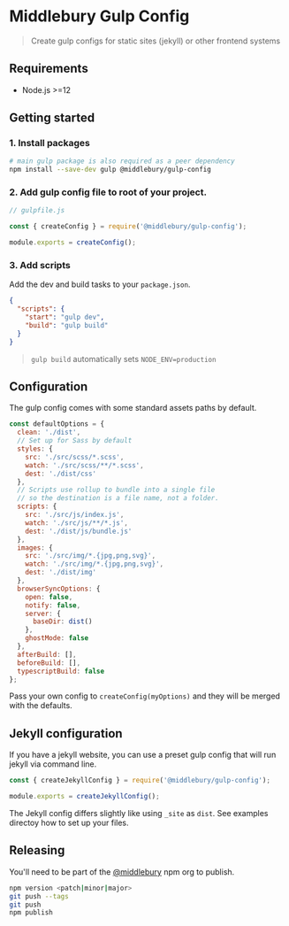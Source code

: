 # Middlebury Gulp Config

> Create gulp configs for static sites (jekyll) or other frontend systems

## Requirements

- Node.js >=12

## Getting started

### 1. Install packages

```bash
# main gulp package is also required as a peer dependency
npm install --save-dev gulp @middlebury/gulp-config
```

### 2. Add gulp config file to root of your project.

```js
// gulpfile.js

const { createConfig } = require('@middlebury/gulp-config');

module.exports = createConfig();
```

### 3. Add scripts

Add the dev and build tasks to your `package.json`.

```json
{
  "scripts": {
    "start": "gulp dev",
    "build": "gulp build"
  }
}
```

> `gulp build` automatically sets `NODE_ENV=production`

## Configuration

The gulp config comes with some standard assets paths by default.

```js
const defaultOptions = {
  clean: './dist',
  // Set up for Sass by default
  styles: {
    src: './src/scss/*.scss',
    watch: './src/scss/**/*.scss',
    dest: './dist/css'
  },
  // Scripts use rollup to bundle into a single file
  // so the destination is a file name, not a folder.
  scripts: {
    src: './src/js/index.js',
    watch: './src/js/**/*.js',
    dest: './dist/js/bundle.js'
  },
  images: {
    src: './src/img/*.{jpg,png,svg}',
    watch: './src/img/*.{jpg,png,svg}',
    dest: './dist/img'
  },
  browserSyncOptions: {
    open: false,
    notify: false,
    server: {
      baseDir: dist()
    },
    ghostMode: false
  },
  afterBuild: [],
  beforeBuild: [],
  typescriptBuild: false
};
```

Pass your own config to `createConfig(myOptions)` and they will be merged with the defaults.

## Jekyll configuration

If you have a jekyll website, you can use a preset gulp config that will run jekyll via command line.

```js
const { createJekyllConfig } = require('@middlebury/gulp-config');

module.exports = createJekyllConfig();
```

The Jekyll config differs slightly like using `_site` as `dist`. See examples directoy how to set up your files.

## Releasing

You'll need to be part of the [@middlebury](https://www.npmjs.com/org/middlebury) npm org to publish.

```bash
npm version <patch|minor|major>
git push --tags
git push
npm publish
```
